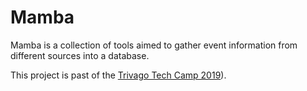 # Mamba

Mamba is a collection of tools aimed to gather event information from different sources into a database.

This project is past of the [Trivago Tech Camp 2019]([https://techcamp.trivago.com/)).

